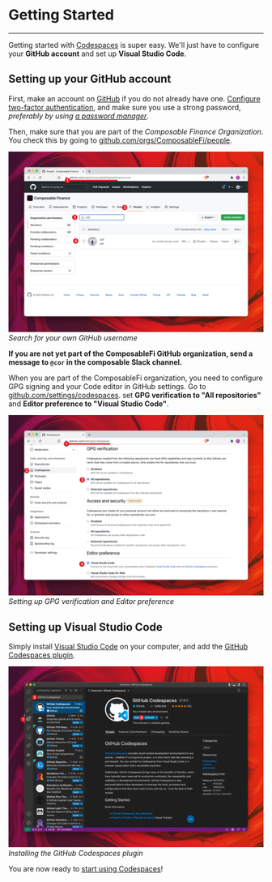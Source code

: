 # Getting Started

---

Getting started with [Codespaces](../codespaces.html) is super easy. We'll just have to configure your **GitHub account** and set up **Visual Studio Code**.

## Setting up your GitHub account

First, make an account on [GitHub](https://github.com) if you do not already have one. [Configure two-factor authentication](https://docs.github.com/en/authentication/securing-your-account-with-two-factor-authentication-2fa/configuring-two-factor-authentication), and make sure you use a strong password, *preferably by using [a password manager](https://1password.com/)*.

Then, make sure that you are part of the _Composable Finance Organization_. You check this by going to [github.com/orgs/ComposableFi/people](https://github.com/orgs/ComposableFi/people).

![GitHub Organization Check](./github-organization-check.png)
*Search for your own GitHub username*

**If you are not yet part of the ComposableFi GitHub organization, send a message to `@cor` in the composable Slack channel.**

When you are part of the ComposableFi organization, you need to configure GPG signing and your Code editor in GitHub settings. Go to [github.com/settings/codespaces](https://github.com/settings/codespaces). set **GPG verification to "All repositories"** and **Editor preference to "Visual Studio Code"**.

![GPG verification and Editor preference](./gpg-verification-and-editor-preference.png)
*Setting up GPG verification and Editor preference*

## Setting up Visual Studio Code

Simply install [Visual Studio Code](https://code.visualstudio.com/) on your computer, and add the [GitHub Codespaces plugin](https://marketplace.visualstudio.com/items?itemName=GitHub.codespaces).

![Visual Studio Code GitHub Codespaces plugin](./vscode-codespaces-plugin.png)
*Installing the GitHub Codespaces plugin*

You are now ready to [start using Codespaces](./using-codespaces.html)!
